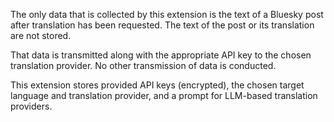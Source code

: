 The only data that is collected by this extension is the text of a Bluesky post after translation has been requested. The text of the post or its translation are not stored.

That data is transmitted along with the appropriate API key to the chosen translation provider.
No other transmission of data is conducted. 

This extension stores provided API keys (encrypted), the chosen target language and translation provider, and a prompt for LLM-based translation providers.
